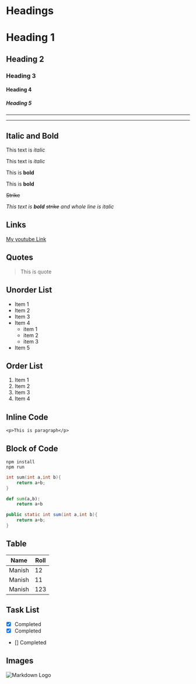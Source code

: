 # Headings

# Heading 1
## Heading 2
### Heading 3
#### Heading 4
##### Heading 5

---
---

## Italic and Bold

This text is _italic_

This text is *italic*

This is **bold**

This is __bold__

~~Strike~~  

_This text is **bold** ~~strike~~ and whole line is italic_


## Links

[My youtube Link](https://www.youtube.com/watch?v=QE0lyWodWdU, "Code for Tonight")


## Quotes

> This is quote
<!-- >> This is also quote -->

## Unorder List

* Item 1
* Item 2
* Item 3
* Item 4
  * item 1
  * item 2
  * item 3
* Item 5

## Order List

1. Item 1
1. Item 2
1. Item 3
1. Item 4


## Inline Code
`<p>This is paragraph</p>`


## Block of Code

```
npm install
npm run

```

```C++
int sum(int a,int b){
    return a+b;
}
```

``` python
def sum(a,b):
    return a+b
```

```java
public static int sum(int a,int b){
    return a+b;
}
```

## Table

| Name  | Roll |
|-------|------|
|Manish | 12   |
|Manish | 11   |
|Manish | 123  |


## Task List 

* [x] Completed
* [x] Completed
* [] Completed


## Images

![Markdown Logo](https://markdown-here.com/img/icon256.png)


